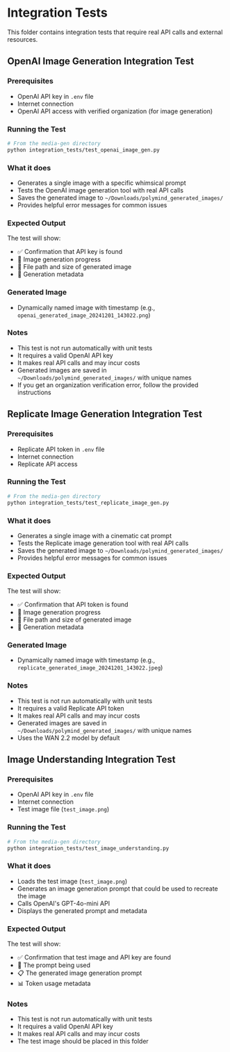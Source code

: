 # Integration Tests

This folder contains integration tests that require real API calls and external resources.

## OpenAI Image Generation Integration Test

### Prerequisites
- OpenAI API key in `.env` file
- Internet connection
- OpenAI API access with verified organization (for image generation)

### Running the Test

```bash
# From the media-gen directory
python integration_tests/test_openai_image_gen.py
```

### What it does
- Generates a single image with a specific whimsical prompt
- Tests the OpenAI image generation tool with real API calls
- Saves the generated image to `~/Downloads/polymind_generated_images/`
- Provides helpful error messages for common issues

### Expected Output
The test will show:
- ✅ Confirmation that API key is found
- 🎨 Image generation progress
- 📁 File path and size of generated image
- 🎯 Generation metadata

### Generated Image
- Dynamically named image with timestamp (e.g., `openai_generated_image_20241201_143022.png`)

### Notes
- This test is not run automatically with unit tests
- It requires a valid OpenAI API key
- It makes real API calls and may incur costs
- Generated images are saved in `~/Downloads/polymind_generated_images/` with unique names
- If you get an organization verification error, follow the provided instructions

## Replicate Image Generation Integration Test

### Prerequisites
- Replicate API token in `.env` file
- Internet connection
- Replicate API access

### Running the Test

```bash
# From the media-gen directory
python integration_tests/test_replicate_image_gen.py
```

### What it does
- Generates a single image with a cinematic cat prompt
- Tests the Replicate image generation tool with real API calls
- Saves the generated image to `~/Downloads/polymind_generated_images/`
- Provides helpful error messages for common issues

### Expected Output
The test will show:
- ✅ Confirmation that API token is found
- 🎨 Image generation progress
- 📁 File path and size of generated image
- 🎯 Generation metadata

### Generated Image
- Dynamically named image with timestamp (e.g., `replicate_generated_image_20241201_143022.jpeg`)

### Notes
- This test is not run automatically with unit tests
- It requires a valid Replicate API token
- It makes real API calls and may incur costs
- Generated images are saved in `~/Downloads/polymind_generated_images/` with unique names
- Uses the WAN 2.2 model by default

## Image Understanding Integration Test

### Prerequisites
- OpenAI API key in `.env` file
- Internet connection
- Test image file (`test_image.png`)

### Running the Test

```bash
# From the media-gen directory
python integration_tests/test_image_understanding.py
```

### What it does
- Loads the test image (`test_image.png`)
- Generates an image generation prompt that could be used to recreate the image
- Calls OpenAI's GPT-4o-mini API
- Displays the generated prompt and metadata

### Expected Output
The test will show:
- ✅ Confirmation that test image and API key are found
- 📝 The prompt being used
- 📋 The generated image generation prompt
- 📊 Token usage metadata

### Notes
- This test is not run automatically with unit tests
- It requires a valid OpenAI API key
- It makes real API calls and may incur costs
- The test image should be placed in this folder 